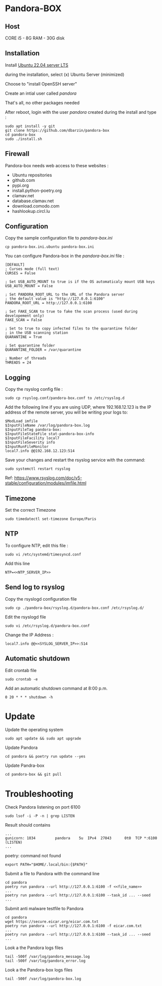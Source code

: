 Pandora-BOX
============

Host
----

CORE i5 - 8G RAM - 30G disk

Installation
------------

Install [Ubuntu 22.04 server LTS](https://ubuntu.com/download/server)

during the installation, select (x) Ubuntu Server (minimized)

Choose to "install OpenSSH server"

Create an intial user called *pandora*

That's all, no other packages needed

After reboot, login with the user *pandora* created during the install and type :

    sudo apt install -y git
    git clone https://github.com/dbarzin/pandora-box
    cd pandora-box
    sudo ./install.sh

## Firewall

Pandora-box needs web access to these websites :

- Ubuntu repositories
- github.com
- pypi.org
- install.python-poetry.org
- clamav.net
- database.clamav.net
- download.comodo.com
- hashlookup.circl.lu

## Configuration

Copy the sample configuration file to _pandora-box.ini_

    cp pandora-box.ini.ubuntu pandora-box.ini

You can configure Pandora-box in the _pandora-box.ini_ file :

    [DEFAULT]
    ; Curses mode (full text)
    CURSES = False

    ; Set USB_AUTO_MOUNT to true is if the OS automaticaly mount USB keys
    USB_AUTO_MOUNT = False

    ; Set PANDORA_ROOT_URL to the URL of the Pandora server
    ; the default value is "http://127.0.0.1:6100"
    PANDORA_ROOT_URL = http://127.0.0.1:6100

    ; Set FAKE_SCAN to true to fake the scan process (used during developement only)
    FAKE_SCAN = False

    ; Set to true to copy infected files to the quarantine folder
    ; in the USB scanning station
    QUARANTINE = True

    ; Set quarantine folder
    QUARANTINE_FOLDER = /var/quarantine

    ; Number of threads
    THREADS = 24

## Logging

Copy the rsyslog config file :

    sudo cp rsyslog.conf/pandora-box.conf to /etc/rsyslog.d

Add the following line if you are using UDP, where 192.168.12.123 is the IP address of the remote server, you will be writing your logs to:

    $ModLoad imfile
    $InputFileName /var/log/pandora-box.log
    $InputFileTag pandora-box:
    $InputFileStateFile stat-pandora-box-info
    $InputFileFacility local7
    $InputFileSeverity info  
    $InputRunFileMonitor
    local7.info @@192.168.12.123:514

Save your changes and restart the rsyslog service with the command:

    sudo systemctl restart rsyslog

Ref: https://www.rsyslog.com/doc/v5-stable/configuration/modules/imfile.html


## Timezone

Set the correct Timezone

    sudo timedatectl set-timezone Europe/Paris


## NTP

To configure NTP, edit this file :

    sudo vi /etc/systemd/timesyncd.conf

Add this line

    NTP=<<NTP_SERVER_IP>>

## Send log to rsyslog

Copy the rsyslogd configuration file

    sudo cp ./pandora-box/rsyslog.d/pandora-box.conf /etc/rsyslog.d/

Edit the rsyslogd file

    sudo vi /etc/rsyslog.d/pandora-box.conf

Change the IP Address :

    local7.info @@<<SYSLOG_SERVER_IP>>:514

## Automatic shutdown

Edit crontab file

    sudo crontab -e

Add an automatic shutdown command at 8:00 p.m.

    0 20 * * * shutdown -h

# Update

Update the operating system

    sudo apt update && sudo apt upgrade

Update Pandora

    cd pandora && poetry run update --yes

Update Pandra-box

    cd pandora-box && git pull

# Troubleshooting

Check Pandora listening on port 6100

    sudo lsof -i -P -n | grep LISTEN

Result should contains

    ...
    gunicorn: 1034         pandora    5u  IPv4  27043      0t0  TCP *:6100 (LISTEN)
    ...

poetry: command not found

    export PATH="$HOME/.local/bin:{$PATH}"

Submit a file to Pandora with the command line

    cd pandora
    poetry run pandora --url http://127.0.0.1:6100 -f <<file_name>>
    ...
    poetry run pandora --url http://127.0.0.1:6100 --task_id ... --seed ...

Submit anti malware testfile to Pandora

    cd pandora
    wget https://secure.eicar.org/eicar.com.txt
    poetry run pandora --url http://127.0.0.1:6100 -f eicar.com.txt
    ...
    poetry run pandora --url http://127.0.0.1:6100 --task_id ... --seed ...

Look a the Pandora logs files

    tail -500f /var/log/pandora_message.log
    tail -500f /var/log/pandora_error.log

Look a the Pandora-box logs files

    tail -500f /var/log/pandora-box.log

